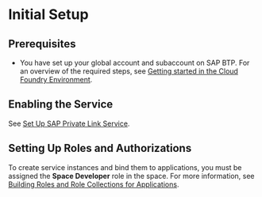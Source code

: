 <!-- loiof2dce1d43acb4771beee7304b464041e -->

# Initial Setup



<a name="loiof2dce1d43acb4771beee7304b464041e__section_zxs_cjt_fpb"/>

## Prerequisites

-   You have set up your global account and subaccount on SAP BTP. For an overview of the required steps, see [Getting started in the Cloud Foundry Environment](loio56440ab2380041e092c29baf2893ef97).




<a name="loiof2dce1d43acb4771beee7304b464041e__section_j1x_cjt_fpb"/>

## Enabling the Service

See [Set Up SAP Private Link Service](https://developers.sap.com/tutorials/private-link-onboarding.html).



<a name="loiof2dce1d43acb4771beee7304b464041e__section_x3k_ljt_fpb"/>

## Setting Up Roles and Authorizations

To create service instances and bind them to applications, you must be assigned the **Space Developer** role in the space. For more information, see [Building Roles and Role Collections for Applications](https://help.sap.com/viewer/65de2977205c403bbc107264b8eccf4b/Cloud/en-US/eaa6a26291914b348e875a00b6beb729.html).

